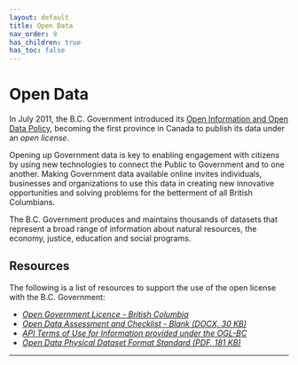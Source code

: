 ```yaml
---
layout: default
title: Open Data 
nav_order: 9
has_children: true
has_toc: false
---
```


# Open Data

In July 2011, the B.C. Government introduced its [Open Information and Open Data Policy](https://www2.gov.bc.ca/assets/gov/british-columbians-our-governments/services-policies-for-government/information-management-technology/information-privacy/resources/policies-guidelines/open-information-open-data-policy.pdf), becoming the first province in Canada to publish its data under an _open license_.

Opening up Government data is key to enabling engagement with citizens by using new technologies to connect the Public to Government and to one another. Making Government data available online invites individuals, businesses and organizations to use this data in creating new innovative opportunities and solving problems for the betterment of all British Columbians.

The B.C. Government produces and maintains thousands of datasets that represent a broad range of information about natural resources, the economy, justice, education and social programs.

## Resources

The following is a list of resources to support the use of the open license with the B.C. Government:

+ [_Open Government Licence - British Columbia_](https://www2.gov.bc.ca/gov/content?id=A519A56BC2BF44E4A008B33FCF527F61)
+ [_Open Data Assessment and Checklist - Blank (DOCX, 30 KB)_](https://www2.gov.bc.ca/assets/download/97CF56DB283D4AE08968E4A4C7538D65)
+ [_API Terms of Use for Information provided under the OGL-BC_](https://www2.gov.bc.ca/gov/content?id=D1EE0A405E584363B205CD4353E02C88)
+ [_Open Data Physical Dataset Format Standard (PDF, 181 KB)_](http://www2.gov.bc.ca/assets/gov/government/services-for-government-and-broader-public-sector/information-technology-services/standards-files/open_data_physical_dataset_extract.pdf)

-------------------------------------------------------
